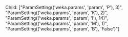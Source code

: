 Child: ["ParamSetting(('weka.params', 'param', 'P'), 3)", "ParamSetting(('weka.params', 'param', 'K'), 2)", "ParamSetting(('weka.params', 'param', 'I'), 14)", "ParamSetting(('weka.params', 'param', 'M'), 1)", "ParamSetting(('weka.params', 'param', 'B'), 'False')"]